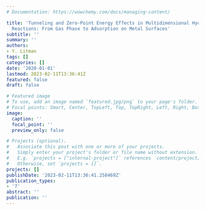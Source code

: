 ```yaml
---
# Documentation: https://wowchemy.com/docs/managing-content/

title: 'Tunneling and Zero-Point Energy Effects in Multidimensional Hydrogen Transfer
  Reactions: From Gas Phase to Adsorption on Metal Surfaces'
subtitle: ''
summary: ''
authors:
- Y. Litman
tags: []
categories: []
date: '2020-01-01'
lastmod: 2023-02-11T13:36:41Z
featured: false
draft: false

# Featured image
# To use, add an image named `featured.jpg/png` to your page's folder.
# Focal points: Smart, Center, TopLeft, Top, TopRight, Left, Right, BottomLeft, Bottom, BottomRight.
image:
  caption: ''
  focal_point: ''
  preview_only: false

# Projects (optional).
#   Associate this post with one or more of your projects.
#   Simply enter your project's folder or file name without extension.
#   E.g. `projects = ["internal-project"]` references `content/project/deep-learning/index.md`.
#   Otherwise, set `projects = []`.
projects: []  
publishDate: '2023-02-11T13:36:41.258469Z'
publication_types:
- '7'
abstract: ''
publication: ''
---
```

